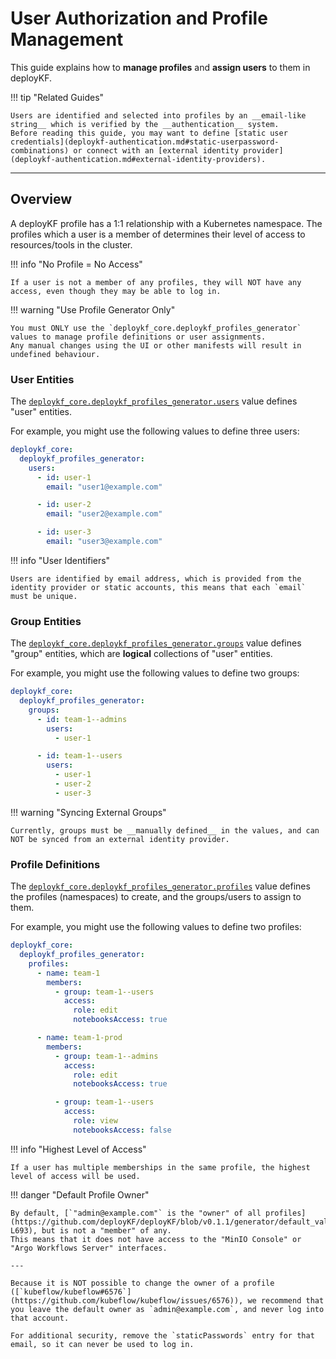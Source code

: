# User Authorization and Profile Management

This guide explains how to __manage profiles__ and __assign users__ to them in deployKF.

!!! tip "Related Guides"

    Users are identified and selected into profiles by an __email-like string__ which is verified by the __authentication__ system.
    Before reading this guide, you may want to define [static user credentials](deploykf-authentication.md#static-userpassword-combinations) or connect with an [external identity provider](deploykf-authentication.md#external-identity-providers).

---

## Overview

A deployKF profile has a 1:1 relationship with a Kubernetes namespace.
The profiles which a user is a member of determines their level of access to resources/tools in the cluster.

!!! info "No Profile = No Access"

    If a user is not a member of any profiles, they will NOT have any access, even though they may be able to log in.

!!! warning "Use Profile Generator Only"

    You must ONLY use the `deploykf_core.deploykf_profiles_generator` values to manage profile definitions or user assignments.
    Any manual changes using the UI or other manifests will result in undefined behaviour.
    

### User Entities

The [`deploykf_core.deploykf_profiles_generator.users`](https://github.com/deployKF/deployKF/blob/v0.1.1/generator/default_values.yaml#L776-L786) value defines "user" entities.

For example, you might use the following values to define three users:

```yaml
deploykf_core:
  deploykf_profiles_generator:
    users:
      - id: user-1
        email: "user1@example.com"

      - id: user-2
        email: "user2@example.com"

      - id: user-3
        email: "user3@example.com"
```

!!! info "User Identifiers"

    Users are identified by email address, which is provided from the identity provider or static accounts, this means that each `email` must be unique.

### Group Entities

The [`deploykf_core.deploykf_profiles_generator.groups`](https://github.com/deployKF/deployKF/blob/v0.1.1/generator/default_values.yaml#L788-L798) value defines "group" entities, which are __logical__ collections of "user" entities.

For example, you might use the following values to define two groups:

```yaml
deploykf_core:
  deploykf_profiles_generator:
    groups:
      - id: team-1--admins
        users:
          - user-1

      - id: team-1--users
        users:
          - user-1
          - user-2
          - user-3
```

!!! warning "Syncing External Groups"

    Currently, groups must be __manually defined__ in the values, and can NOT be synced from an external identity provider.

### Profile Definitions

The [`deploykf_core.deploykf_profiles_generator.profiles`](https://github.com/deployKF/deployKF/blob/v0.1.1/generator/default_values.yaml#L800-L839) value defines the profiles (namespaces) to create, and the groups/users to assign to them.

For example, you might use the following values to define two profiles:

```yaml
deploykf_core:
  deploykf_profiles_generator:
    profiles:
      - name: team-1
        members:
          - group: team-1--users
            access:
              role: edit
              notebooksAccess: true

      - name: team-1-prod
        members:
          - group: team-1--admins
            access:
              role: edit
              notebooksAccess: true

          - group: team-1--users
            access:
              role: view
              notebooksAccess: false
```

!!! info "Highest Level of Access"

    If a user has multiple memberships in the same profile, the highest level of access will be used.

!!! danger "Default Profile Owner"
    
    By default, [`"admin@example.com"` is the "owner" of all profiles](https://github.com/deployKF/deployKF/blob/v0.1.1/generator/default_values.yaml#L687-L693), but is not a "member" of any.
    This means that it does not have access to the "MinIO Console" or "Argo Workflows Server" interfaces.

    ---

    Because it is NOT possible to change the owner of a profile ([`kubeflow/kubeflow#6576`](https://github.com/kubeflow/kubeflow/issues/6576)), we recommend that you leave the default owner as `admin@example.com`, and never log into that account.

    For additional security, remove the `staticPasswords` entry for that email, so it can never be used to log in.